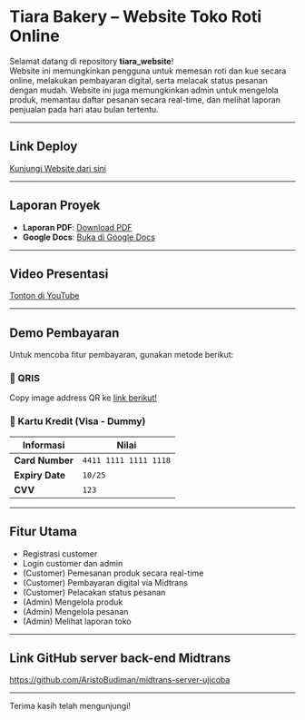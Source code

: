 # Tiara Bakery – Website Toko Roti Online

Selamat datang di repository **tiara_website**!  
Website ini memungkinkan pengguna untuk memesan roti dan kue secara online, melakukan pembayaran digital, serta melacak status pesanan dengan mudah.
Website ini juga memungkinkan admin untuk mengelola produk, memantau daftar pesanan secara real-time, dan melihat laporan penjualan pada hari atau bulan tertentu.

---

## Link Deploy

[Kunjungi Website dari sini](https://tiara-website.vercel.app/)

---

## Laporan Proyek

- **Laporan PDF**: [Download PDF](https://drive.google.com/file/d/1bLPl4C-9nJvMIXvtEse39sN34ufmVtRw/view?usp=sharing)  
- **Google Docs**: [Buka di Google Docs](https://docs.google.com/document/d/1_MqIcx3F8VohYKTBT3bO1eSkzRsQ52neVYmNAzHof0M/edit?tab=t.0)

---

## Video Presentasi

[Tonton di YouTube](https://www.youtube.com/watch?v=X0oXV2mIa68) 

---

## Demo Pembayaran

Untuk mencoba fitur pembayaran, gunakan metode berikut:

### 🔹 QRIS  
Copy image address QR ke [link berikut!](https://simulator.sandbox.midtrans.com/v2/qris/index)

### 🔹 Kartu Kredit (Visa - Dummy)

| Informasi     | Nilai                  |
|---------------|------------------------|
| **Card Number** | `4411 1111 1111 1118` |
| **Expiry Date** | `10/25`               |
| **CVV**         | `123`                 |

---

## Fitur Utama

- Registrasi customer
- Login customer dan admin
- (Customer) Pemesanan produk secara real-time
- (Customer) Pembayaran digital via Midtrans
- (Customer) Pelacakan status pesanan
- (Admin) Mengelola produk
- (Admin) Mengelola pesanan
- (Admin) Melihat laporan toko

---

## Link GitHub server back-end Midtrans

https://github.com/AristoBudiman/midtrans-server-ujicoba

---

Terima kasih telah mengunjungi!
